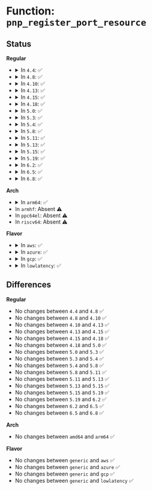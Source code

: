 # Function: <code>pnp_register_port_resource</code>

## Status
<b>Regular</b>
<ul>
<li>
<details>
<summary>In <code>4.4</code>: ✅</summary>

```c
int pnp_register_port_resource(struct pnp_dev *dev, unsigned int option_flags, resource_size_t min, resource_size_t max, resource_size_t align, resource_size_t size, unsigned char flags);
```

**Collision:** Unique Global

**Inline:** No

**Transformation:** False

**Instances:**

```
In drivers/pnp/resource.c (ffffffff814b87a0)
Location: drivers/pnp/resource.c:96
Inline: False
Direct callers:
  - drivers/pnp/pnpacpi/rsparser.c:pnpacpi_option_resource
  - drivers/pnp/pnpacpi/rsparser.c:pnpacpi_option_resource
  - drivers/pnp/pnpacpi/rsparser.c:pnpacpi_option_resource
```
**Symbols:**

```
ffffffff814b87a0-ffffffff814b8851: pnp_register_port_resource (STB_GLOBAL)
```
</details>
</li>
<li>
<details>
<summary>In <code>4.8</code>: ✅</summary>

```c
int pnp_register_port_resource(struct pnp_dev *dev, unsigned int option_flags, resource_size_t min, resource_size_t max, resource_size_t align, resource_size_t size, unsigned char flags);
```

**Collision:** Unique Global

**Inline:** No

**Transformation:** False

**Instances:**

```
In drivers/pnp/resource.c (ffffffff815081f0)
Location: drivers/pnp/resource.c:96
Inline: False
Direct callers:
  - drivers/pnp/pnpacpi/rsparser.c:pnpacpi_option_resource
  - drivers/pnp/pnpacpi/rsparser.c:pnpacpi_option_resource
```
**Symbols:**

```
ffffffff815081f0-ffffffff815082a1: pnp_register_port_resource (STB_GLOBAL)
```
</details>
</li>
<li>
<details>
<summary>In <code>4.10</code>: ✅</summary>

```c
int pnp_register_port_resource(struct pnp_dev *dev, unsigned int option_flags, resource_size_t min, resource_size_t max, resource_size_t align, resource_size_t size, unsigned char flags);
```

**Collision:** Unique Global

**Inline:** No

**Transformation:** False

**Instances:**

```
In drivers/pnp/resource.c (ffffffff8152c410)
Location: drivers/pnp/resource.c:96
Inline: False
Direct callers:
  - drivers/pnp/pnpacpi/rsparser.c:pnpacpi_option_resource
  - drivers/pnp/pnpacpi/rsparser.c:pnpacpi_option_resource
```
**Symbols:**

```
ffffffff8152c410-ffffffff8152c4c1: pnp_register_port_resource (STB_GLOBAL)
```
</details>
</li>
<li>
<details>
<summary>In <code>4.13</code>: ✅</summary>

```c
int pnp_register_port_resource(struct pnp_dev *dev, unsigned int option_flags, resource_size_t min, resource_size_t max, resource_size_t align, resource_size_t size, unsigned char flags);
```

**Collision:** Unique Global

**Inline:** No

**Transformation:** False

**Instances:**

```
In drivers/pnp/resource.c (ffffffff8153f4f0)
Location: drivers/pnp/resource.c:96
Inline: False
Direct callers:
  - drivers/pnp/pnpacpi/rsparser.c:pnpacpi_option_resource
  - drivers/pnp/pnpacpi/rsparser.c:pnpacpi_option_resource
```
**Symbols:**

```
ffffffff8153f4f0-ffffffff8153f5a4: pnp_register_port_resource (STB_GLOBAL)
```
</details>
</li>
<li>
<details>
<summary>In <code>4.15</code>: ✅</summary>

```c
int pnp_register_port_resource(struct pnp_dev *dev, unsigned int option_flags, resource_size_t min, resource_size_t max, resource_size_t align, resource_size_t size, unsigned char flags);
```

**Collision:** Unique Global

**Inline:** No

**Transformation:** False

**Instances:**

```
In drivers/pnp/resource.c (ffffffff815a2610)
Location: drivers/pnp/resource.c:97
Inline: False
Direct callers:
  - drivers/pnp/pnpacpi/rsparser.c:pnpacpi_option_resource
  - drivers/pnp/pnpacpi/rsparser.c:pnpacpi_option_resource
```
**Symbols:**

```
ffffffff815a2610-ffffffff815a26c4: pnp_register_port_resource (STB_GLOBAL)
```
</details>
</li>
<li>
<details>
<summary>In <code>4.18</code>: ✅</summary>

```c
int pnp_register_port_resource(struct pnp_dev *dev, unsigned int option_flags, resource_size_t min, resource_size_t max, resource_size_t align, resource_size_t size, unsigned char flags);
```

**Collision:** Unique Global

**Inline:** No

**Transformation:** False

**Instances:**

```
In drivers/pnp/resource.c (ffffffff815da290)
Location: drivers/pnp/resource.c:97
Inline: False
Direct callers:
  - drivers/pnp/pnpacpi/rsparser.c:pnpacpi_option_resource
  - drivers/pnp/pnpacpi/rsparser.c:pnpacpi_option_resource
```
**Symbols:**

```
ffffffff815da290-ffffffff815da341: pnp_register_port_resource (STB_GLOBAL)
```
</details>
</li>
<li>
<details>
<summary>In <code>5.0</code>: ✅</summary>

```c
int pnp_register_port_resource(struct pnp_dev *dev, unsigned int option_flags, resource_size_t min, resource_size_t max, resource_size_t align, resource_size_t size, unsigned char flags);
```

**Collision:** Unique Global

**Inline:** No

**Transformation:** False

**Instances:**

```
In drivers/pnp/resource.c (ffffffff815f3be0)
Location: drivers/pnp/resource.c:97
Inline: False
Direct callers:
  - drivers/pnp/pnpacpi/rsparser.c:pnpacpi_option_resource
  - drivers/pnp/pnpacpi/rsparser.c:pnpacpi_option_resource
```
**Symbols:**

```
ffffffff815f3be0-ffffffff815f3c56: pnp_register_port_resource (STB_GLOBAL)
```
</details>
</li>
<li>
<details>
<summary>In <code>5.3</code>: ✅</summary>

```c
int pnp_register_port_resource(struct pnp_dev *dev, unsigned int option_flags, resource_size_t min, resource_size_t max, resource_size_t align, resource_size_t size, unsigned char flags);
```

**Collision:** Unique Global

**Inline:** No

**Transformation:** False

**Instances:**

```
In drivers/pnp/resource.c (ffffffff81625a20)
Location: drivers/pnp/resource.c:97
Inline: False
Direct callers:
  - drivers/pnp/pnpacpi/rsparser.c:pnpacpi_option_resource
  - drivers/pnp/pnpacpi/rsparser.c:pnpacpi_option_resource
```
**Symbols:**

```
ffffffff81625a20-ffffffff81625a93: pnp_register_port_resource (STB_GLOBAL)
```
</details>
</li>
<li>
<details>
<summary>In <code>5.4</code>: ✅</summary>

```c
int pnp_register_port_resource(struct pnp_dev *dev, unsigned int option_flags, resource_size_t min, resource_size_t max, resource_size_t align, resource_size_t size, unsigned char flags);
```

**Collision:** Unique Global

**Inline:** No

**Transformation:** False

**Instances:**

```
In drivers/pnp/resource.c (ffffffff81647510)
Location: drivers/pnp/resource.c:97
Inline: False
Direct callers:
  - drivers/pnp/pnpacpi/rsparser.c:pnpacpi_option_resource
  - drivers/pnp/pnpacpi/rsparser.c:pnpacpi_option_resource
```
**Symbols:**

```
ffffffff81647510-ffffffff81647583: pnp_register_port_resource (STB_GLOBAL)
```
</details>
</li>
<li>
<details>
<summary>In <code>5.8</code>: ✅</summary>

```c
int pnp_register_port_resource(struct pnp_dev *dev, unsigned int option_flags, resource_size_t min, resource_size_t max, resource_size_t align, resource_size_t size, unsigned char flags);
```

**Collision:** Unique Global

**Inline:** No

**Transformation:** False

**Instances:**

```
In drivers/pnp/resource.c (ffffffff816f6280)
Location: drivers/pnp/resource.c:97
Inline: False
Direct callers:
  - drivers/pnp/pnpacpi/rsparser.c:pnpacpi_option_resource
  - drivers/pnp/pnpacpi/rsparser.c:pnpacpi_option_resource
  - drivers/pnp/pnpacpi/rsparser.c:pnpacpi_parse_address_option
```
**Symbols:**

```
ffffffff816f6280-ffffffff816f6336: pnp_register_port_resource (STB_GLOBAL)
```
</details>
</li>
<li>
<details>
<summary>In <code>5.11</code>: ✅</summary>

```c
int pnp_register_port_resource(struct pnp_dev *dev, unsigned int option_flags, resource_size_t min, resource_size_t max, resource_size_t align, resource_size_t size, unsigned char flags);
```

**Collision:** Unique Global

**Inline:** No

**Transformation:** False

**Instances:**

```
In drivers/pnp/resource.c (ffffffff817132c0)
Location: drivers/pnp/resource.c:97
Inline: False
Direct callers:
  - drivers/pnp/pnpacpi/rsparser.c:pnpacpi_option_resource
  - drivers/pnp/pnpacpi/rsparser.c:pnpacpi_option_resource
  - drivers/pnp/pnpacpi/rsparser.c:pnpacpi_parse_address_option
```
**Symbols:**

```
ffffffff817132c0-ffffffff81713376: pnp_register_port_resource (STB_GLOBAL)
```
</details>
</li>
<li>
<details>
<summary>In <code>5.13</code>: ✅</summary>

```c
int pnp_register_port_resource(struct pnp_dev *dev, unsigned int option_flags, resource_size_t min, resource_size_t max, resource_size_t align, resource_size_t size, unsigned char flags);
```

**Collision:** Unique Global

**Inline:** No

**Transformation:** False

**Instances:**

```
In drivers/pnp/resource.c (ffffffff816f4670)
Location: drivers/pnp/resource.c:97
Inline: False
Direct callers:
  - drivers/pnp/pnpacpi/rsparser.c:pnpacpi_option_resource
  - drivers/pnp/pnpacpi/rsparser.c:pnpacpi_option_resource
```
**Symbols:**

```
ffffffff816f4670-ffffffff816f4726: pnp_register_port_resource (STB_GLOBAL)
```
</details>
</li>
<li>
<details>
<summary>In <code>5.15</code>: ✅</summary>

```c
int pnp_register_port_resource(struct pnp_dev *dev, unsigned int option_flags, resource_size_t min, resource_size_t max, resource_size_t align, resource_size_t size, unsigned char flags);
```

**Collision:** Unique Global

**Inline:** No

**Transformation:** False

**Instances:**

```
In drivers/pnp/resource.c (ffffffff8176eae0)
Location: drivers/pnp/resource.c:97
Inline: False
Direct callers:
  - drivers/pnp/pnpacpi/rsparser.c:pnpacpi_option_resource
  - drivers/pnp/pnpacpi/rsparser.c:pnpacpi_option_resource
```
**Symbols:**

```
ffffffff8176eae0-ffffffff8176eb96: pnp_register_port_resource (STB_GLOBAL)
```
</details>
</li>
<li>
<details>
<summary>In <code>5.19</code>: ✅</summary>

```c
int pnp_register_port_resource(struct pnp_dev *dev, unsigned int option_flags, resource_size_t min, resource_size_t max, resource_size_t align, resource_size_t size, unsigned char flags);
```

**Collision:** Unique Global

**Inline:** No

**Transformation:** False

**Instances:**

```
In drivers/pnp/resource.c (ffffffff818a3da0)
Location: drivers/pnp/resource.c:97
Inline: False
Direct callers:
  - drivers/pnp/pnpacpi/rsparser.c:pnpacpi_option_resource
  - drivers/pnp/pnpacpi/rsparser.c:pnpacpi_option_resource
```
**Symbols:**

```
ffffffff818a3da0-ffffffff818a3e65: pnp_register_port_resource (STB_GLOBAL)
```
</details>
</li>
<li>
<details>
<summary>In <code>6.2</code>: ✅</summary>

```c
int pnp_register_port_resource(struct pnp_dev *dev, unsigned int option_flags, resource_size_t min, resource_size_t max, resource_size_t align, resource_size_t size, unsigned char flags);
```

**Collision:** Unique Global

**Inline:** No

**Transformation:** False

**Instances:**

```
In drivers/pnp/resource.c (ffffffff819ed850)
Location: drivers/pnp/resource.c:98
Inline: False
Direct callers:
  - drivers/pnp/pnpacpi/rsparser.c:pnpacpi_option_resource
  - drivers/pnp/pnpacpi/rsparser.c:pnpacpi_option_resource
```
**Symbols:**

```
ffffffff819ed850-ffffffff819ed915: pnp_register_port_resource (STB_GLOBAL)
```
</details>
</li>
<li>
<details>
<summary>In <code>6.5</code>: ✅</summary>

```c
int pnp_register_port_resource(struct pnp_dev *dev, unsigned int option_flags, resource_size_t min, resource_size_t max, resource_size_t align, resource_size_t size, unsigned char flags);
```

**Collision:** Unique Global

**Inline:** No

**Transformation:** False

**Instances:**

```
In drivers/pnp/resource.c (ffffffff81a35fd0)
Location: drivers/pnp/resource.c:98
Inline: False
Direct callers:
  - drivers/pnp/pnpacpi/rsparser.c:pnpacpi_option_resource
  - drivers/pnp/pnpacpi/rsparser.c:pnpacpi_option_resource
```
**Symbols:**

```
ffffffff81a35fd0-ffffffff81a36095: pnp_register_port_resource (STB_GLOBAL)
```
</details>
</li>
<li>
<details>
<summary>In <code>6.8</code>: ✅</summary>

```c
int pnp_register_port_resource(struct pnp_dev *dev, unsigned int option_flags, resource_size_t min, resource_size_t max, resource_size_t align, resource_size_t size, unsigned char flags);
```

**Collision:** Unique Global

**Inline:** No

**Transformation:** False

**Instances:**

```
In drivers/pnp/resource.c (ffffffff81a81660)
Location: drivers/pnp/resource.c:98
Inline: False
Direct callers:
  - drivers/pnp/pnpacpi/rsparser.c:pnpacpi_option_resource
  - drivers/pnp/pnpacpi/rsparser.c:pnpacpi_option_resource
```
**Symbols:**

```
ffffffff81a81660-ffffffff81a81754: pnp_register_port_resource (STB_GLOBAL)
```
</details>
</li>
</ul>
<b>Arch</b>
<ul>
<li>
<details>
<summary>In <code>arm64</code>: ✅</summary>

```c
int pnp_register_port_resource(struct pnp_dev *dev, unsigned int option_flags, resource_size_t min, resource_size_t max, resource_size_t align, resource_size_t size, unsigned char flags);
```

**Collision:** Unique Global

**Inline:** No

**Transformation:** False

**Instances:**

```
In drivers/pnp/resource.c (ffff8000107b4918)
Location: drivers/pnp/resource.c:97
Inline: False
Direct callers:
  - drivers/pnp/pnpacpi/rsparser.c:pnpacpi_option_resource
  - drivers/pnp/pnpacpi/rsparser.c:pnpacpi_option_resource
  - drivers/pnp/pnpacpi/rsparser.c:pnpacpi_option_resource
```
**Symbols:**

```
ffff8000107b4918-ffff8000107b49a4: pnp_register_port_resource (STB_GLOBAL)
```
</details>
</li>
<li>
In <code>armhf</code>: Absent ⚠️
</li>
<li>
In <code>ppc64el</code>: Absent ⚠️
</li>
<li>
In <code>riscv64</code>: Absent ⚠️
</li>
</ul>
<b>Flavor</b>
<ul>
<li>
<details>
<summary>In <code>aws</code>: ✅</summary>

```c
int pnp_register_port_resource(struct pnp_dev *dev, unsigned int option_flags, resource_size_t min, resource_size_t max, resource_size_t align, resource_size_t size, unsigned char flags);
```

**Collision:** Unique Global

**Inline:** No

**Transformation:** False

**Instances:**

```
In drivers/pnp/resource.c (ffffffff8160d570)
Location: drivers/pnp/resource.c:97
Inline: False
Direct callers:
  - drivers/pnp/pnpacpi/rsparser.c:pnpacpi_option_resource
  - drivers/pnp/pnpacpi/rsparser.c:pnpacpi_option_resource
```
**Symbols:**

```
ffffffff8160d570-ffffffff8160d5e3: pnp_register_port_resource (STB_GLOBAL)
```
</details>
</li>
<li>
<details>
<summary>In <code>azure</code>: ✅</summary>

```c
int pnp_register_port_resource(struct pnp_dev *dev, unsigned int option_flags, resource_size_t min, resource_size_t max, resource_size_t align, resource_size_t size, unsigned char flags);
```

**Collision:** Unique Global

**Inline:** No

**Transformation:** False

**Instances:**

```
In drivers/pnp/resource.c (ffffffff81601ac0)
Location: drivers/pnp/resource.c:97
Inline: False
Direct callers:
  - drivers/pnp/pnpacpi/rsparser.c:pnpacpi_option_resource
  - drivers/pnp/pnpacpi/rsparser.c:pnpacpi_option_resource
```
**Symbols:**

```
ffffffff81601ac0-ffffffff81601b33: pnp_register_port_resource (STB_GLOBAL)
```
</details>
</li>
<li>
<details>
<summary>In <code>gcp</code>: ✅</summary>

```c
int pnp_register_port_resource(struct pnp_dev *dev, unsigned int option_flags, resource_size_t min, resource_size_t max, resource_size_t align, resource_size_t size, unsigned char flags);
```

**Collision:** Unique Global

**Inline:** No

**Transformation:** False

**Instances:**

```
In drivers/pnp/resource.c (ffffffff8163b350)
Location: drivers/pnp/resource.c:97
Inline: False
Direct callers:
  - drivers/pnp/pnpacpi/rsparser.c:pnpacpi_option_resource
  - drivers/pnp/pnpacpi/rsparser.c:pnpacpi_option_resource
```
**Symbols:**

```
ffffffff8163b350-ffffffff8163b3c3: pnp_register_port_resource (STB_GLOBAL)
```
</details>
</li>
<li>
<details>
<summary>In <code>lowlatency</code>: ✅</summary>

```c
int pnp_register_port_resource(struct pnp_dev *dev, unsigned int option_flags, resource_size_t min, resource_size_t max, resource_size_t align, resource_size_t size, unsigned char flags);
```

**Collision:** Unique Global

**Inline:** No

**Transformation:** False

**Instances:**

```
In drivers/pnp/resource.c (ffffffff816556a0)
Location: drivers/pnp/resource.c:97
Inline: False
Direct callers:
  - drivers/pnp/pnpacpi/rsparser.c:pnpacpi_option_resource
  - drivers/pnp/pnpacpi/rsparser.c:pnpacpi_option_resource
```
**Symbols:**

```
ffffffff816556a0-ffffffff81655713: pnp_register_port_resource (STB_GLOBAL)
```
</details>
</li>
</ul>

## Differences
<b>Regular</b>
<ul>
<li>
No changes between <code>4.4</code> and <code>4.8</code> ✅
</li>
<li>
No changes between <code>4.8</code> and <code>4.10</code> ✅
</li>
<li>
No changes between <code>4.10</code> and <code>4.13</code> ✅
</li>
<li>
No changes between <code>4.13</code> and <code>4.15</code> ✅
</li>
<li>
No changes between <code>4.15</code> and <code>4.18</code> ✅
</li>
<li>
No changes between <code>4.18</code> and <code>5.0</code> ✅
</li>
<li>
No changes between <code>5.0</code> and <code>5.3</code> ✅
</li>
<li>
No changes between <code>5.3</code> and <code>5.4</code> ✅
</li>
<li>
No changes between <code>5.4</code> and <code>5.8</code> ✅
</li>
<li>
No changes between <code>5.8</code> and <code>5.11</code> ✅
</li>
<li>
No changes between <code>5.11</code> and <code>5.13</code> ✅
</li>
<li>
No changes between <code>5.13</code> and <code>5.15</code> ✅
</li>
<li>
No changes between <code>5.15</code> and <code>5.19</code> ✅
</li>
<li>
No changes between <code>5.19</code> and <code>6.2</code> ✅
</li>
<li>
No changes between <code>6.2</code> and <code>6.5</code> ✅
</li>
<li>
No changes between <code>6.5</code> and <code>6.8</code> ✅
</li>
</ul>
<b>Arch</b>
<ul>
<li>
No changes between <code>amd64</code> and <code>arm64</code> ✅
</li>
</ul>
<b>Flavor</b>
<ul>
<li>
No changes between <code>generic</code> and <code>aws</code> ✅
</li>
<li>
No changes between <code>generic</code> and <code>azure</code> ✅
</li>
<li>
No changes between <code>generic</code> and <code>gcp</code> ✅
</li>
<li>
No changes between <code>generic</code> and <code>lowlatency</code> ✅
</li>
</ul>
